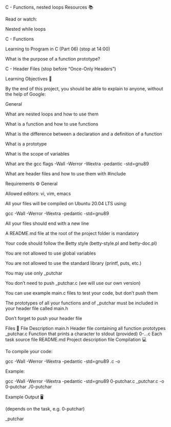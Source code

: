 C - Functions, nested loops
Resources 📚

Read or watch:

Nested while loops

C - Functions

Learning to Program in C (Part 06)
 (stop at 14:00)

What is the purpose of a function prototype?

C - Header Files
 (stop before “Once-Only Headers”)

Learning Objectives 🎯

By the end of this project, you should be able to explain to anyone, without the help of Google:

General

What are nested loops and how to use them

What is a function and how to use functions

What is the difference between a declaration and a definition of a function

What is a prototype

What is the scope of variables

What are the gcc flags -Wall -Werror -Wextra -pedantic -std=gnu89

What are header files and how to use them with #include

Requirements ⚙️
General

Allowed editors: vi, vim, emacs

All your files will be compiled on Ubuntu 20.04 LTS using:

gcc -Wall -Werror -Wextra -pedantic -std=gnu89


All your files should end with a new line

A README.md file at the root of the project folder is mandatory

Your code should follow the Betty style (betty-style.pl and betty-doc.pl)

You are not allowed to use global variables

You are not allowed to use the standard library (printf, puts, etc.)

You may use only _putchar

You don’t need to push _putchar.c (we will use our own version)

You can use example main.c files to test your code, but don’t push them

The prototypes of all your functions and of _putchar must be included in your header file called main.h

Don’t forget to push your header file

Files 📁
File	Description
main.h	Header file containing all function prototypes
_putchar.c	Function that prints a character to stdout (provided)
0-...c	Each task source file
README.md	Project description file
Compilation 💻

To compile your code:

gcc -Wall -Werror -Wextra -pedantic -std=gnu89 <file>.c -o <output>


Example:

gcc -Wall -Werror -Wextra -pedantic -std=gnu89 0-putchar.c _putchar.c -o 0-putchar
./0-putchar

Example Output 🖥️

(depends on the task, e.g. 0-putchar)

_putchar
